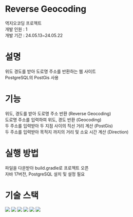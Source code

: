 # Reverse Geocoding
역지오코딩 프로젝트<br/>
개발 인원 : 1<br/>
개발 기간 : 24.05.13~24.05.22<br/>
# 설명
위도 경도를 받아 도로명 주소를 반환하는 웹 사이트<br/>
PostgreSQL의 PostGis 사용<br/>
# 기능
위도, 경도를 받아 도로명 주소 반환 (Reverse Geocoding)<br/>
도로명 주소를 입력하여 위도, 경도 반환 (Geocoding)<br/>
두 주소를 입력받아 두 지점 사이의 직선 거리 계산 (PostGis)<br/>
두 주소를 입력받아 목적지 까지의 거리 및 소요 시간 계산 (Direction)<br/>
# 실행 방법
파일을 다운받아 build.gradle로 프로젝트 오픈<br/>
자바 17버전, PostgreSQL 설치 및 설정 필요<br/>
# 기술 스택
<img src="https://img.shields.io/badge/java-007396?style=for-the-badge&logo=java&logoColor=white">
<img src="https://img.shields.io/badge/spring-6DB33F?style=for-the-badge&logo=spring&logoColor=white">
<img src="https://img.shields.io/badge/jpa-6DB33F?style=for-the-badge&logo=jpa&logoColor=white">
<img src="https://img.shields.io/badge/PostgreSQL-045FB4?style=for-the-badge&logo=PostgreSQLf&logoColor=white">
<img src="https://img.shields.io/badge/PostGis-045FB4?style=for-the-badge&logo=PostGisf&logoColor=white">
<img src="https://img.shields.io/badge/JDBC-6DB33F/?style=for-the-badge&logo=JDBC&logoColor=white">
